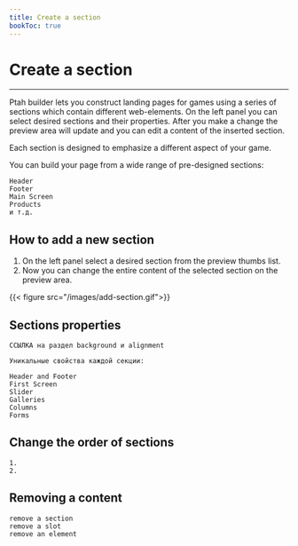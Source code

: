 ```yaml
---
title: Create a section
bookToc: true
---
```


# Create a section
***

Ptah builder lets you construct landing pages for games using a series of sections which contain different web-elements.
On the left panel you can select desired sections and their properties.
After you make a change the preview area will update and you can edit a content of the inserted section.

Each section is designed to emphasize a different aspect of your game.

You can build your page from a wide range of pre-designed sections:

    Header
    Footer
    Main Screen
    Products
    и т.д.

## How to add a new section

1. On the left panel select a desired section from the preview thumbs list.
2. Now you can change the entire content of the selected section on the preview area.

{{< figure src="/images/add-section.gif">}}

## Sections properties

    ССЫЛКА на раздел background и alignment

    Уникальные свойства каждой секции:

    Header and Footer
    First Screen
    Slider
    Galleries
    Columns
    Forms

## Change the order of sections

    1.
    2.

## Removing a content

    remove a section
    remove a slot
    remove an element